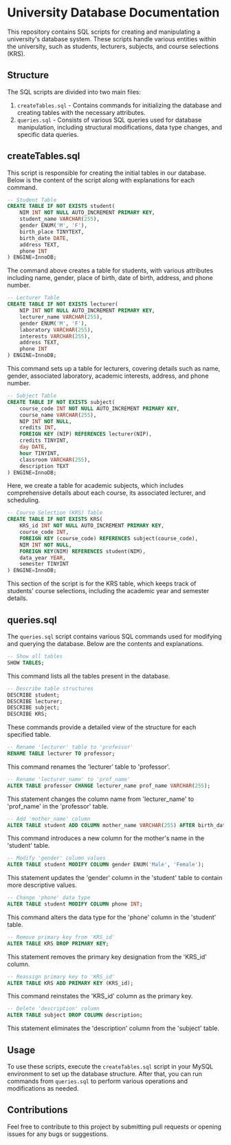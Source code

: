 
# University Database Documentation

This repository contains SQL scripts for creating and manipulating a university's database system. These scripts handle various entities within the university, such as students, lecturers, subjects, and course selections (KRS).

## Structure

The SQL scripts are divided into two main files:

1. `createTables.sql` - Contains commands for initializing the database and creating tables with the necessary attributes.
2. `queries.sql` - Consists of various SQL queries used for database manipulation, including structural modifications, data type changes, and specific data queries.

## createTables.sql

This script is responsible for creating the initial tables in our database. Below is the content of the script along with explanations for each command.

```sql
-- Student Table
CREATE TABLE IF NOT EXISTS student(
    NIM INT NOT NULL AUTO_INCREMENT PRIMARY KEY,
    student_name VARCHAR(255),
    gender ENUM('M', 'F'),
    birth_place TINYTEXT,
    birth_date DATE,
    address TEXT,
    phone INT
) ENGINE=InnoDB;
```
The command above creates a table for students, with various attributes including name, gender, place of birth, date of birth, address, and phone number.

```sql
-- Lecturer Table
CREATE TABLE IF NOT EXISTS lecturer(
    NIP INT NOT NULL AUTO_INCREMENT PRIMARY KEY,
    lecturer_name VARCHAR(255),
    gender ENUM('M', 'F'),
    laboratory VARCHAR(255),
    interests VARCHAR(255),
    address TEXT,
    phone INT
) ENGINE=InnoDB;
```
This command sets up a table for lecturers, covering details such as name, gender, associated laboratory, academic interests, address, and phone number.

```sql
-- Subject Table
CREATE TABLE IF NOT EXISTS subject(
    course_code INT NOT NULL AUTO_INCREMENT PRIMARY KEY,
    course_name VARCHAR(255),
    NIP INT NOT NULL,
    credits INT,
    FOREIGN KEY (NIP) REFERENCES lecturer(NIP),
    credits TINYINT,
    day DATE,
    hour TINYINT,
    classroom VARCHAR(255),
    description TEXT
) ENGINE=InnoDB;
```
Here, we create a table for academic subjects, which includes comprehensive details about each course, its associated lecturer, and scheduling.

```sql
-- Course Selection (KRS) Table
CREATE TABLE IF NOT EXISTS KRS(
    KRS_id INT NOT NULL AUTO_INCREMENT PRIMARY KEY,
    course_code INT,
    FOREIGN KEY (course_code) REFERENCES subject(course_code),
    NIM INT NOT NULL,
    FOREIGN KEY(NIM) REFERENCES student(NIM),
    data_year YEAR,
    semester TINYINT
) ENGINE=InnoDB;
```
This section of the script is for the KRS table, which keeps track of students' course selections, including the academic year and semester details.

## queries.sql

The `queries.sql` script contains various SQL commands used for modifying and querying the database. Below are the contents and explanations.

```sql
-- Show all tables
SHOW TABLES;
```
This command lists all the tables present in the database.

```sql
-- Describe table structures
DESCRIBE student;
DESCRIBE lecturer;
DESCRIBE subject;
DESCRIBE KRS;
```
These commands provide a detailed view of the structure for each specified table.

```sql
-- Rename 'lecturer' table to 'professor'
RENAME TABLE lecturer TO professor;
```
This command renames the 'lecturer' table to 'professor'.

```sql
-- Rename 'lecturer_name' to 'prof_name'
ALTER TABLE professor CHANGE lecturer_name prof_name VARCHAR(255);
```
This statement changes the column name from 'lecturer_name' to 'prof_name' in the 'professor' table.

```sql
-- Add 'mother_name' column
ALTER TABLE student ADD COLUMN mother_name VARCHAR(255) AFTER birth_date;
```
This command introduces a new column for the mother's name in the 'student' table.

```sql
-- Modify 'gender' column values
ALTER TABLE student MODIFY COLUMN gender ENUM('Male', 'Female');
```
This statement updates the 'gender' column in the 'student' table to contain more descriptive values.

```sql
-- Change 'phone' data type
ALTER TABLE student MODIFY COLUMN phone INT;
```
This command alters the data type for the 'phone' column in the 'student' table.

```sql
-- Remove primary key from 'KRS_id'
ALTER TABLE KRS DROP PRIMARY KEY;
```
This statement removes the primary key designation from the 'KRS_id' column.

```sql
-- Reassign primary key to 'KRS_id'
ALTER TABLE KRS ADD PRIMARY KEY (KRS_id);
```
This command reinstates the 'KRS_id' column as the primary key.

```sql
-- Delete 'description' column
ALTER TABLE subject DROP COLUMN description;
```
This statement eliminates the 'description' column from the 'subject' table.

## Usage

To use these scripts, execute the `createTables.sql` script in your MySQL environment to set up the database structure. After that, you can run commands from `queries.sql` to perform various operations and modifications as needed.

## Contributions

Feel free to contribute to this project by submitting pull requests or opening issues for any bugs or suggestions.
